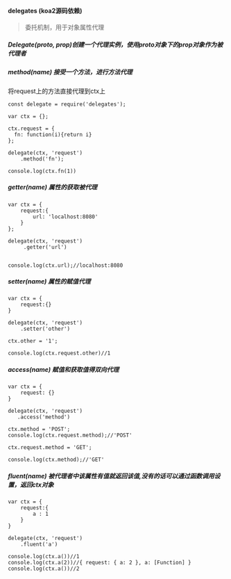 #### delegates (koa2源码依赖)

> 委托机制，用于对象属性代理

##### Delegate(proto, prop)创建一个代理实例，使用proto对象下的prop对象作为被代理者

##### method(name) 接受一个方法，进行方法代理

将request上的方法直接代理到ctx上

```
const delegate = require('delegates');

var ctx = {};

ctx.request = {
  fn: function(i){return i}
};

delegate(ctx, 'request')
    .method('fn');

console.log(ctx.fn(1))
```
##### getter(name) 属性的获取被代理

```
var ctx = {
    request:{
        url: 'localhost:8080'
    }
};

delegate(ctx, 'request')
     .getter('url')


console.log(ctx.url);//localhost:8080
```

##### setter(name) 属性的赋值代理

```
var ctx = {
    request:{}
}

delegate(ctx, 'request')
    .setter('other')

ctx.other = '1';

console.log(ctx.request.other)//1
```

##### access(name) 赋值和获取值得双向代理

```
var ctx = {
    request: {}
}

delegate(ctx, 'request')
   .access('method')

ctx.method = 'POST';
console.log(ctx.request.method);//'POST'

ctx.request.method = 'GET';

console.log(ctx.method);//'GET'
```

##### fluent(name) 被代理者中该属性有值就返回该值,没有的话可以通过函数调用设置，返回ctx对象
```
var ctx = {
    request:{
        a : 1
    }
}

delegate(ctx, 'request')
    .fluent('a')

console.log(ctx.a())//1
console.log(ctx.a(2))//{ request: { a: 2 }, a: [Function] }
console.log(ctx.a())//2
```